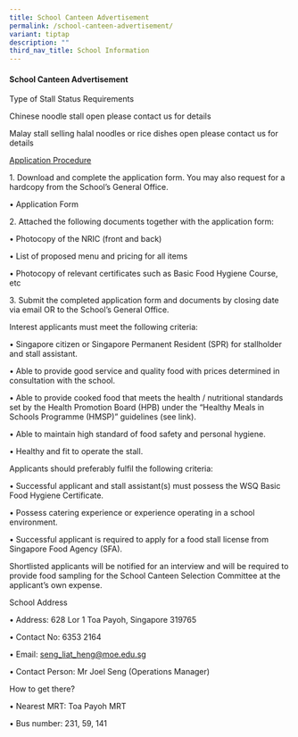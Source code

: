 ```yaml
---
title: School Canteen Advertisement
permalink: /school-canteen-advertisement/
variant: tiptap
description: ""
third_nav_title: School Information
---
```

<h4>School Canteen Advertisement</h4>
<p>Type of Stall Status Requirements</p>
<p>Chinese noodle stall open please contact us for details</p>
<p>Malay stall selling halal noodles or rice dishes open please contact us
for details</p>
<p><a href="/files/Canteen_appexistingsch.pdf" rel="noopener noreferrer nofollow" target="_blank">Application Procedure</a>
</p>
<p>1. Download and complete the application form. You may also request for
a hardcopy from the School’s General Office.</p>
<p>• Application Form</p>
<p>2. Attached the following documents together with the application form:</p>
<p>• Photocopy of the NRIC (front and back)</p>
<p>• List of proposed menu and pricing for all items</p>
<p>• Photocopy of relevant certificates such as Basic Food Hygiene Course,
etc</p>
<p>3. Submit the completed application form and documents by closing date
via email OR to the School’s General Office.</p>
<p>Interest applicants must meet the following criteria:</p>
<p>• Singapore citizen or Singapore Permanent Resident (SPR) for stallholder
and stall assistant.</p>
<p>• Able to provide good service and quality food with prices determined
in consultation with the school.</p>
<p>• Able to provide cooked food that meets the health / nutritional standards
set by the Health Promotion Board (HPB) under the “Healthy Meals in Schools
Programme (HMSP)” guidelines (see link).</p>
<p>• Able to maintain high standard of food safety and personal hygiene.</p>
<p>• Healthy and fit to operate the stall.</p>
<p>Applicants should preferably fulfil the following criteria:</p>
<p>• Successful applicant and stall assistant(s) must possess the WSQ Basic
Food Hygiene Certificate.</p>
<p>• Possess catering experience or experience operating in a school environment.</p>
<p>• Successful applicant is required to apply for a food stall license from
Singapore Food Agency (SFA).</p>
<p>Shortlisted applicants will be notified for an interview and will be required
to provide food sampling for the School Canteen Selection Committee at
the applicant’s own expense.</p>
<p>School Address</p>
<p>• Address: 628 Lor 1 Toa Payoh, Singapore 319765</p>
<p>• Contact No: 6353 2164</p>
<p>• Email: <a href="mailto:seng_liat_heng@moe.edu.sg" rel="noopener noreferrer nofollow" target="_blank">seng_liat_heng@moe.edu.sg</a>
</p>
<p>• Contact Person: Mr Joel Seng (Operations Manager)</p>
<p>How to get there?</p>
<p>• Nearest MRT: Toa Payoh MRT</p>
<p>• Bus number: 231, 59, 141</p>
<p></p>